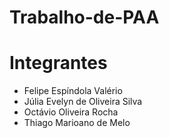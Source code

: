 # Trabalho-de-PAA
# Integrantes

 - Felipe Espíndola Valério
 - Júlia Evelyn de Oliveira Silva
 - Octávio Oliveira Rocha
 - Thiago Marioano de Melo
